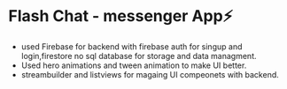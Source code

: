 # Flash Chat - messenger App⚡️

- used Firebase for backend with firebase auth for singup and login,firestore no sql database for storage and data managment.
- Used hero animations and tween animation to make UI better.
- streambuilder and listviews for magaing UI compeonets with backend.

